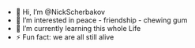 - 👋 Hi, I’m @NickScherbakov
- 👀 I’m interested in peace - friendship - chewing gum
- 🌱 I’m currently learning this whole Life
- ⚡ Fun fact: we are all still alive

<!---
NickScherbakov/NickScherbakov is a ✨ special ✨ repository because its `README.md` (this file) appears on your GitHub profile.
You can click the Preview link to take a look at your changes.
--->
